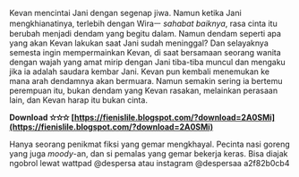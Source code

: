 Kevan mencintai Jani dengan segenap jiwa. Namun ketika Jani mengkhianatinya, terlebih dengan Wiraㅡ *sahabat baiknya*, rasa cinta itu berubah menjadi dendam yang begitu dalam. Namun dendam seperti apa yang akan Kevan lakukan saat Jani sudah meninggal? Dan selayaknya semesta ingin mempermainkan Kevan, di saat bersamaan seorang wanita dengan wajah yang amat mirip dengan Jani tiba-tiba muncul dan mengaku jika ia adalah saudara kembar Jani. Kevan pun kembali menemukan ke mana arah dendamnya akan bermuara. Namun semakin sering ia bertemu perempuan itu, bukan dendam yang Kevan rasakan, melainkan perasaan lain, dan Kevan harap itu bukan cinta.
 
**Download ✫✫✫ [https://fienislile.blogspot.com/?download=2A0SMi](https://fienislile.blogspot.com/?download=2A0SMi)**


 
Hanya seorang penikmat fiksi yang gemar mengkhayal. Pecinta nasi goreng yang juga *moody*-an, dan si pemalas yang gemar bekerja keras. Bisa diajak ngobrol lewat wattpad @despersa atau instagram @despersaa
 a2f82b0cb4
 
